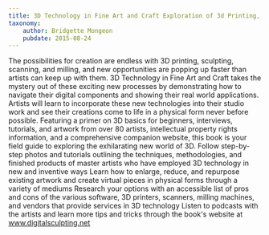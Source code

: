```yaml
---
title: 3D Technology in Fine Art and Craft Exploration of 3d Printing, Scanning, Sculpting and Milling
taxonomy:
	author: Bridgette Mongeon
	pubdate: 2015-08-24
---
```

The possibilities for creation are endless with 3D printing, sculpting, scanning, and milling, and new opportunities are popping up faster than artists can keep up with them. 3D Technology in Fine Art and Craft takes the mystery out of these exciting new processes by demonstrating how to navigate their digital components and showing their real world applications. Artists will learn to incorporate these new technologies into their studio work and see their creations come to life in a physical form never before possible. Featuring a primer on 3D basics for beginners, interviews, tutorials, and artwork from over 80 artists, intellectual property rights information, and a comprehensive companion website, this book is your field guide to exploring the exhilarating new world of 3D. Follow step-by-step photos and tutorials outlining the techniques, methodologies, and finished products of master artists who have employed 3D technology in new and inventive ways Learn how to enlarge, reduce, and repurpose existing artwork and create virtual pieces in physical forms through a variety of mediums Research your options with an accessible list of pros and cons of the various software, 3D printers, scanners, milling machines, and vendors that provide services in 3D technology Listen to podcasts with the artists and learn more tips and tricks through the book's website at www.digitalsculpting.net
